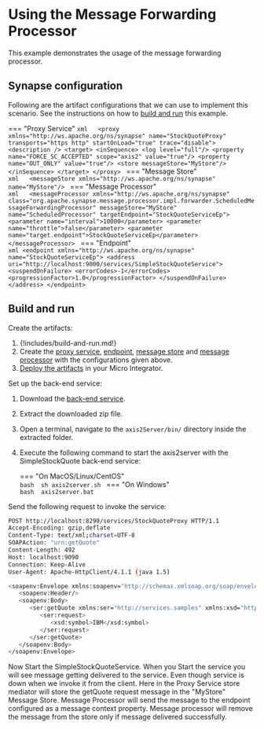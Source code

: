 # Using the Message Forwarding Processor
This example demonstrates the usage of the message forwarding processor.

## Synapse configuration
Following are the artifact configurations that we can use to implement this scenario. See the instructions on how to [build and run](#build-and-run) this example.

=== "Proxy Service"
    ```xml  
    <proxy xmlns="http://ws.apache.org/ns/synapse" name="StockQuoteProxy" transports="https http" startOnLoad="true" trace="disable">
              <description />
        <target>
           <inSequence>
            <log level="full"/>
            <property name="FORCE_SC_ACCEPTED" scope="axis2" value="true"/>
            <property name="OUT_ONLY" value="true"/>
            <store messageStore="MyStore"/>
        </inSequence>
    </target>
    </proxy>
    ```
=== "Message Store"    
    ```xml  
    <messageStore xmlns="http://ws.apache.org/ns/synapse" name="MyStore"/>
    ```
=== "Message Processor"    
    ```xml  
    <messageProcessor xmlns="http://ws.apache.org/ns/synapse"
        class="org.apache.synapse.message.processor.impl.forwarder.ScheduledMessageForwardingProcessor"
        messageStore="MyStore" name="ScheduledProcessor" targetEndpoint="StockQuoteServiceEp">
        <parameter name="interval">10000</parameter>
        <parameter name="throttle">false</parameter>
        <parameter name="target.endpoint">StockQuoteServiceEp</parameter>
    </messageProcessor>
    ```
=== "Endpoint"    
    ```xml
    <endpoint xmlns="http://ws.apache.org/ns/synapse" name="StockQuoteServiceEp">
        <address uri="http://localhost:9000/services/SimpleStockQuoteService">
            <suspendOnFailure>
                <errorCodes>-1</errorCodes>
                <progressionFactor>1.0</progressionFactor>
            </suspendOnFailure>
        </address>
    </endpoint>
    ```

## Build and run

Create the artifacts:

1. {!includes/build-and-run.md!}
2. Create the [proxy service]({{base_path}}/develop/creating-artifacts/creating-a-proxy-service), [endpoint]({{base_path}}/develop/creating-artifacts/creating-endpoints), [message store]({{base_path}}/develop/creating-artifacts/creating-a-message-store) and [message processor]({{base_path}}/develop/creating-artifacts/creating-a-message-processor) with the configurations given above.
3. [Deploy the artifacts]({{base_path}}/develop/deploy-artifacts) in your Micro Integrator.

Set up the back-end service:

1. Download the [back-end service](https://github.com/wso2-docs/WSO2_EI/blob/master/Back-End-Service/axis2Server.zip).
2. Extract the downloaded zip file.
3. Open a terminal, navigate to the `axis2Server/bin/` directory inside the extracted folder.
4. Execute the following command to start the axis2server with the SimpleStockQuote back-end service:

    === "On MacOS/Linux/CentOS"   
          ```bash 
          sh axis2server.sh
          ```
    === "On Windows"                 
          ```bash 
          axis2server.bat
          ```

Send the following request to invoke the service:

```bash
POST http://localhost:8290/services/StockQuoteProxy HTTP/1.1
Accept-Encoding: gzip,deflate
Content-Type: text/xml;charset=UTF-8
SOAPAction: "urn:getQuote"
Content-Length: 492
Host: localhost:9090
Connection: Keep-Alive
User-Agent: Apache-HttpClient/4.1.1 (java 1.5)

<soapenv:Envelope xmlns:soapenv="http://schemas.xmlsoap.org/soap/envelope/" xmlns:ser="http://services.samples" xmlns:xsd="http://services.samples/xsd">
   <soapenv:Header/>
   <soapenv:Body>
      <ser:getQuote xmlns:ser="http://services.samples" xmlns:xsd="http://services.samples/xsd">
         <ser:request>
            <xsd:symbol>IBM</xsd:symbol>
         </ser:request>
      </ser:getQuote>
   </soapenv:Body>
</soapenv:Envelope>
```

Now Start the SimpleStockQuoteService. When you Start the service you will see message getting delivered to the service. Even though service is down when we invoke it from the client. Here in the Proxy Service store mediator will store the getQuote request message in the "MyStore" Message Store. Message Processor will send the message to the endpoint configured as a message context property. Message processor will remove the message from the store only if message delivered successfully.
